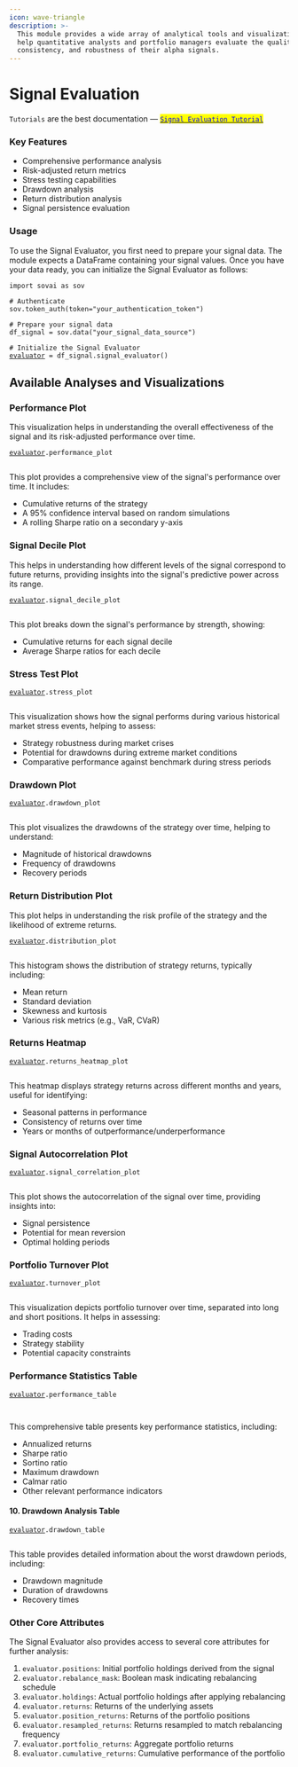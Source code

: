 ```yaml
---
icon: wave-triangle
description: >-
  This module provides a wide array of analytical tools and visualizations to
  help quantitative analysts and portfolio managers evaluate the quality,
  consistency, and robustness of their alpha signals.
---
```


# Signal Evaluation

`Tutorials` are the best documentation — [<mark style="color:blue;">`Signal Evaluation Tutorial`</mark>](https://colab.research.google.com/github/sovai-research/sovai-public/blob/main/notebooks/studies/Signal%20Evaluation.ipynb)

### Key Features

* Comprehensive performance analysis
* Risk-adjusted return metrics
* Stress testing capabilities
* Drawdown analysis
* Return distribution analysis
* Signal persistence evaluation

### Usage

To use the Signal Evaluator, you first need to prepare your signal data. The module expects a DataFrame containing your signal values. Once you have your data ready, you can initialize the Signal Evaluator as follows:

<pre class="language-python"><code class="lang-python">import sovai as sov

# Authenticate
sov.token_auth(token="your_authentication_token")

# Prepare your signal data
df_signal = sov.data("your_signal_data_source")

# Initialize the Signal Evaluator
<a data-footnote-ref href="#user-content-fn-1">evaluator</a> = df_signal.signal_evaluator()
</code></pre>

## Available Analyses and Visualizations

### Performance Plot

This visualization helps in understanding the overall effectiveness of the signal and its risk-adjusted performance over time.

<pre class="language-python"><code class="lang-python"><a data-footnote-ref href="#user-content-fn-2">evaluator</a>.performance_plot
</code></pre>

<figure><img src="../.gitbook/assets/image (6).png" alt=""><figcaption></figcaption></figure>

This plot provides a comprehensive view of the signal's performance over time. It includes:

* Cumulative returns of the strategy
* A 95% confidence interval based on random simulations
* A rolling Sharpe ratio on a secondary y-axis

### Signal Decile Plot

This helps in understanding how different levels of the signal correspond to future returns, providing insights into the signal's predictive power across its range.

<pre class="language-python"><code class="lang-python"><a data-footnote-ref href="#user-content-fn-3">evaluator</a>.signal_decile_plot
</code></pre>

<figure><img src="../.gitbook/assets/image (1) (1) (1) (1) (1).png" alt=""><figcaption></figcaption></figure>

This plot breaks down the signal's performance by strength, showing:

* Cumulative returns for each signal decile
* Average Sharpe ratios for each decile

### Stress Test Plot

<pre class="language-python"><code class="lang-python"><a data-footnote-ref href="#user-content-fn-4">evaluator</a>.stress_plot
</code></pre>

<figure><img src="../.gitbook/assets/image (2) (1) (1) (1).png" alt=""><figcaption></figcaption></figure>

This visualization shows how the signal performs during various historical market stress events, helping to assess:

* Strategy robustness during market crises
* Potential for drawdowns during extreme market conditions
* Comparative performance against benchmark during stress periods

### Drawdown Plot

<pre class="language-python"><code class="lang-python"><a data-footnote-ref href="#user-content-fn-5">evaluator</a>.drawdown_plot
</code></pre>

<figure><img src="../.gitbook/assets/image (3) (1) (1).png" alt=""><figcaption></figcaption></figure>

This plot visualizes the drawdowns of the strategy over time, helping to understand:

* Magnitude of historical drawdowns
* Frequency of drawdowns
* Recovery periods

### Return Distribution Plot

This plot helps in understanding the risk profile of the strategy and the likelihood of extreme returns.

<pre class="language-python"><code class="lang-python"><a data-footnote-ref href="#user-content-fn-6">evaluator</a>.distribution_plot
</code></pre>

<figure><img src="../.gitbook/assets/image (4) (1) (1).png" alt=""><figcaption></figcaption></figure>

This histogram shows the distribution of strategy returns, typically including:

* Mean return
* Standard deviation
* Skewness and kurtosis
* Various risk metrics (e.g., VaR, CVaR)

### &#x20;Returns Heatmap

<pre class="language-python"><code class="lang-python"><a data-footnote-ref href="#user-content-fn-7">evaluator</a>.returns_heatmap_plot
</code></pre>

<figure><img src="../.gitbook/assets/image (5) (1) (1).png" alt=""><figcaption></figcaption></figure>

This heatmap displays strategy returns across different months and years, useful for identifying:

* Seasonal patterns in performance
* Consistency of returns over time
* Years or months of outperformance/underperformance

### Signal Autocorrelation Plot

<pre class="language-python"><code class="lang-python"><a data-footnote-ref href="#user-content-fn-8">evaluator</a>.signal_correlation_plot
</code></pre>

<figure><img src="../.gitbook/assets/image (6) (1).png" alt=""><figcaption></figcaption></figure>

This plot shows the autocorrelation of the signal over time, providing insights into:

* Signal persistence
* Potential for mean reversion
* Optimal holding periods

### Portfolio Turnover Plot

<pre class="language-python"><code class="lang-python"><a data-footnote-ref href="#user-content-fn-9">evaluator</a>.turnover_plot
</code></pre>

<figure><img src="../.gitbook/assets/image (7).png" alt=""><figcaption></figcaption></figure>

This visualization depicts portfolio turnover over time, separated into long and short positions. It helps in assessing:

* Trading costs
* Strategy stability
* Potential capacity constraints

### Performance Statistics Table

<pre class="language-python"><code class="lang-python"><a data-footnote-ref href="#user-content-fn-10">evaluator</a>.performance_table
</code></pre>

<figure><img src="../.gitbook/assets/image (69).png" alt=""><figcaption></figcaption></figure>

<figure><img src="../.gitbook/assets/image (73).png" alt=""><figcaption></figcaption></figure>

This comprehensive table presents key performance statistics, including:

* Annualized returns
* Sharpe ratio
* Sortino ratio
* Maximum drawdown
* Calmar ratio
* Other relevant performance indicators

#### 10. Drawdown Analysis Table

<pre class="language-python"><code class="lang-python"><a data-footnote-ref href="#user-content-fn-11">evaluator</a>.drawdown_table
</code></pre>

<figure><img src="../.gitbook/assets/image (9).png" alt=""><figcaption></figcaption></figure>

This table provides detailed information about the worst drawdown periods, including:

* Drawdown magnitude
* Duration of drawdowns
* Recovery times

### Other Core Attributes

The Signal Evaluator also provides access to several core attributes for further analysis:

1. `evaluator.positions`: Initial portfolio holdings derived from the signal
2. `evaluator.rebalance_mask`: Boolean mask indicating rebalancing schedule
3. `evaluator.holdings`: Actual portfolio holdings after applying rebalancing
4. `evaluator.returns`: Returns of the underlying assets
5. `evaluator.position_returns`: Returns of the portfolio positions
6. `evaluator.resampled_returns`: Returns resampled to match rebalancing frequency
7. `evaluator.portfolio_returns`: Aggregate portfolio returns
8. `evaluator.cumulative_returns`: Cumulative performance of the portfolio



[^1]: Class Module

[^2]: <mark style="color:blue;">class module</mark>

[^3]: class module

[^4]: class module

[^5]: class module

[^6]: class module

[^7]: class module

[^8]: class module

[^9]: class module

[^10]: class module

[^11]: class module
